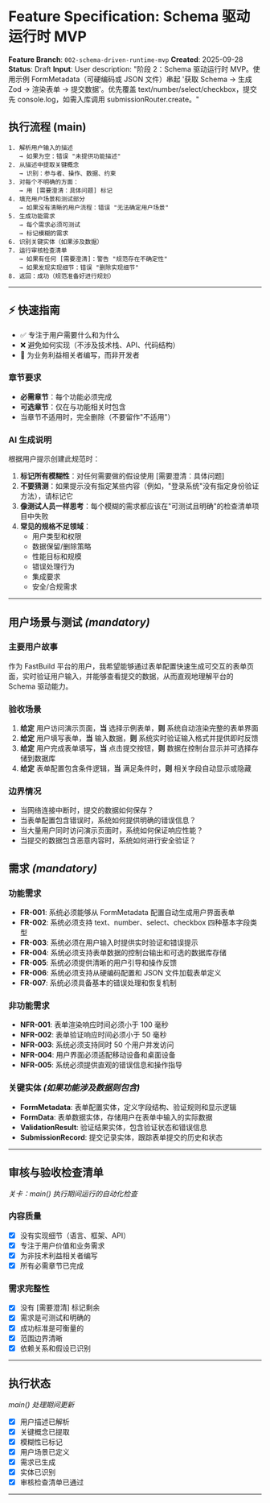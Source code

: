 # Feature Specification: Schema 驱动运行时 MVP

**Feature Branch**: `002-schema-driven-runtime-mvp`
**Created**: 2025-09-28
**Status**: Draft
**Input**: User description: "阶段 2：Schema 驱动运行时 MVP。使用示例 FormMetadata（可硬编码或 JSON 文件）串起 '获取 Schema → 生成 Zod → 渲染表单 → 提交数据'。优先覆盖 text/number/select/checkbox，提交先 console.log，如需入库调用 submissionRouter.create。"

## 执行流程 (main)
```
1. 解析用户输入的描述
   → 如果为空：错误 "未提供功能描述"
2. 从描述中提取关键概念
   → 识别：参与者、操作、数据、约束
3. 对每个不明确的方面：
   → 用 [需要澄清：具体问题] 标记
4. 填充用户场景和测试部分
   → 如果没有清晰的用户流程：错误 "无法确定用户场景"
5. 生成功能需求
   → 每个需求必须可测试
   → 标记模糊的需求
6. 识别关键实体（如果涉及数据）
7. 运行审核检查清单
   → 如果有任何 [需要澄清]：警告 "规范存在不确定性"
   → 如果发现实现细节：错误 "删除实现细节"
8. 返回：成功（规范准备好进行规划）
```

---

## ⚡ 快速指南
- ✅ 专注于用户需要什么和为什么
- ❌ 避免如何实现（不涉及技术栈、API、代码结构）
- 👥 为业务利益相关者编写，而非开发者

### 章节要求
- **必需章节**：每个功能必须完成
- **可选章节**：仅在与功能相关时包含
- 当章节不适用时，完全删除（不要留作"不适用"）

### AI 生成说明
根据用户提示创建此规范时：
1. **标记所有模糊性**：对任何需要做的假设使用 [需要澄清：具体问题]
2. **不要猜测**：如果提示没有指定某些内容（例如，"登录系统"没有指定身份验证方法），请标记它
3. **像测试人员一样思考**：每个模糊的需求都应该在"可测试且明确"的检查清单项目中失败
4. **常见的规格不足领域**：
   - 用户类型和权限
   - 数据保留/删除策略
   - 性能目标和规模
   - 错误处理行为
   - 集成要求
   - 安全/合规需求

---

## 用户场景与测试 *(mandatory)*

### 主要用户故事
作为 FastBuild 平台的用户，我希望能够通过表单配置快速生成可交互的表单页面，实时验证用户输入，并能够查看提交的数据，从而直观地理解平台的 Schema 驱动能力。

### 验收场景
1. **给定** 用户访问演示页面，**当** 选择示例表单，**则** 系统自动渲染完整的表单界面
2. **给定** 用户填写表单，**当** 输入数据，**则** 系统实时验证输入格式并提供即时反馈
3. **给定** 用户完成表单填写，**当** 点击提交按钮，**则** 数据在控制台显示并可选择存储到数据库
4. **给定** 表单配置包含条件逻辑，**当** 满足条件时，**则** 相关字段自动显示或隐藏

### 边界情况
- 当网络连接中断时，提交的数据如何保存？
- 当表单配置包含错误时，系统如何提供明确的错误信息？
- 当大量用户同时访问演示页面时，系统如何保证响应性能？
- 当提交的数据包含恶意内容时，系统如何进行安全验证？

## 需求 *(mandatory)*

### 功能需求
- **FR-001**: 系统必须能够从 FormMetadata 配置自动生成用户界面表单
- **FR-002**: 系统必须支持 text、number、select、checkbox 四种基本字段类型
- **FR-003**: 系统必须在用户输入时提供实时验证和错误提示
- **FR-004**: 系统必须支持表单数据的控制台输出和可选的数据库存储
- **FR-005**: 系统必须提供清晰的用户引导和操作反馈
- **FR-006**: 系统必须支持从硬编码配置和 JSON 文件加载表单定义
- **FR-007**: 系统必须具备基本的错误处理和恢复机制

### 非功能需求
- **NFR-001**: 表单渲染响应时间必须小于 100 毫秒
- **NFR-002**: 表单验证响应时间必须小于 50 毫秒
- **NFR-003**: 系统必须支持同时 50 个用户并发访问
- **NFR-004**: 用户界面必须适配移动设备和桌面设备
- **NFR-005**: 系统必须提供直观的错误信息和操作指导

### 关键实体 *(如果功能涉及数据则包含)*
- **FormMetadata**: 表单配置实体，定义字段结构、验证规则和显示逻辑
- **FormData**: 表单数据实体，存储用户在表单中输入的实际数据
- **ValidationResult**: 验证结果实体，包含验证状态和错误信息
- **SubmissionRecord**: 提交记录实体，跟踪表单提交的历史和状态

---

## 审核与验收检查清单
*关卡：main() 执行期间运行的自动化检查*

### 内容质量
- [x] 没有实现细节（语言、框架、API）
- [x] 专注于用户价值和业务需求
- [x] 为非技术利益相关者编写
- [x] 所有必需章节已完成

### 需求完整性
- [x] 没有 [需要澄清] 标记剩余
- [x] 需求是可测试和明确的
- [x] 成功标准是可衡量的
- [x] 范围边界清晰
- [x] 依赖关系和假设已识别

---

## 执行状态
*main() 处理期间更新*

- [x] 用户描述已解析
- [x] 关键概念已提取
- [x] 模糊性已标记
- [x] 用户场景已定义
- [x] 需求已生成
- [x] 实体已识别
- [x] 审核检查清单已通过

---